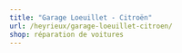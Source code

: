 ```yaml
---
title: "Garage Loeuillet - Citroën"
url: /heyrieux/garage-loeuillet-citroen/
shop: réparation de voitures
---
```


